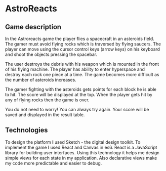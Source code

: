 # AstroReacts

## Game description

In the Astroreacts game the player flies a spacecraft in an asteroids field. The gamer must avoid flying rocks which is traversed by flying saucers. The player can move using the cursor control keys (arrow keys) on his keyboard and shoot the objects pressing the spacebar.

The user destroys the debris with his weapon which is mounted in the front of his flying machine. The player has ability to enter hyperspace and destroy each rock one piece at a time. The game becomes more difficult as the number of asteroids increases.

The gamer fighting with the asteroids gets points for each block he is able to hit. The score will be displayed at the top. When the player gets hit by any of flying rocks then the game is over.

You do not need to worry! You can always try again. Your score will be saved and displayed in the result table.

## Technologies

To design the platform I used Sketch - the digital design toolkit.
To implement the game I used React and Canvas in es6. React is a JavaScript library for building user interfaces. Using this technology it helps me design simple views for each state in my application. Also declarative views make my code more predictable and easier to debug.
